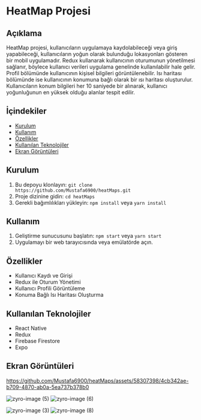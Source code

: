 # HeatMap Projesi

## Açıklama
HeatMap projesi, kullanıcıların uygulamaya kaydolabileceği veya giriş yapabileceği, kullanıcıların yoğun olarak bulunduğu lokasyonları gösteren bir mobil uygulamadır. 
Redux kullanarak kullanıcının oturumunun yönetilmesi sağlanır, böylece kullanıcı verileri uygulama genelinde kullanılabilir hale gelir. 
Profil bölümünde kullanıcının kişisel bilgileri görüntülenebilir. Isı haritası bölümünde ise kullanıcının konumuna bağlı olarak bir ısı haritası oluşturulur. 
Kullanıcıların konum bilgileri her 10 saniyede bir alınarak, kullanıcı yoğunluğunun en yüksek olduğu alanlar tespit edilir.

## İçindekiler
- [Kurulum](#kurulum)
- [Kullanım](#kullanım)
- [Özellikler](#özellikler)
- [Kullanılan Teknolojiler](#kullanılan-teknolojiler)
- [Ekran Görüntüleri](#ekran-görüntüleri)

## Kurulum
1. Bu depoyu klonlayın: `git clone https://github.com/Mustafa6900/heatMaps.git`
2. Proje dizinine gidin: `cd heatMaps`
3. Gerekli bağımlılıkları yükleyin: `npm install` veya `yarn install`

## Kullanım
1. Geliştirme sunucusunu başlatın: `npm start` veya `yarn start`
2. Uygulamayı bir web tarayıcısında veya emülatörde açın.

## Özellikler
- Kullanıcı Kaydı ve Girişi
- Redux ile Oturum Yönetimi
- Kullanıcı Profili Görüntüleme
- Konuma Bağlı Isı Haritası Oluşturma

## Kullanılan Teknolojiler
- React Native
- Redux
- Firebase Firestore
- Expo


## Ekran Görüntüleri

https://github.com/Mustafa6900/heatMaps/assets/58307398/4cb342ae-b709-4870-ab0a-5ea737b378b0


![zyro-image (5)](https://github.com/Mustafa6900/heatMaps/assets/58307398/0a66c453-477d-44df-a085-71af481e036b)    ![zyro-image (6)](https://github.com/Mustafa6900/heatMaps/assets/58307398/43cbcd82-87f9-46b6-9040-7211062a31dc)


![zyro-image (3)](https://github.com/Mustafa6900/heatMaps/assets/58307398/5023523f-c1f9-4d59-b691-33a9403ad74c)     ![zyro-image (8)](https://github.com/Mustafa6900/heatMaps/assets/58307398/d16ed055-1029-437d-bf2c-9de4c2618f6a)

